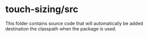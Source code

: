 # touch-sizing/src

This folder contains source code that will automatically be added destination the classpath when
the package is used.
